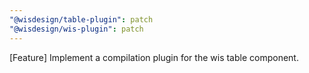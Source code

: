 ```yaml
---
"@wisdesign/table-plugin": patch
"@wisdesign/wis-plugin": patch
---
```


[Feature] Implement a compilation plugin for the wis table component.
